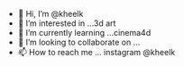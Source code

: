 - 👋 Hi, I’m @kheelk
- 👀 I’m interested in ...3d art
- 🌱 I’m currently learning ...cinema4d
- 💞️ I’m looking to collaborate on ...
- 📫 How to reach me ... instagram @kheelk

<!---
kheelk/kheelk is a ✨ special ✨ repository because its `README.md` (this file) appears on your GitHub profile.
You can click the Preview link to take a look at your changes.
--->
